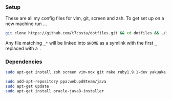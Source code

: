 ### Setup
These are all my config files for vim, git, screen and zsh. To get set up on a new machine run ...

```bash
git clone https://github.com/t7costa/dotfiles.git && cd dotfiles && ./install.sh
```
Any file matching `_*` will be linked into `$HOME` as a symlink with the first `_`  replaced with a `.`

### Dependencies
```bash
sudo apt-get install zsh screen vim-nox git rake ruby1.9.1-dev yakuake lib32z1 lib32z1-dev

sudo add-apt-repository ppa:webupd8team/java
sudo apt-get update
sudo apt-get install oracle-java8-installer
```
